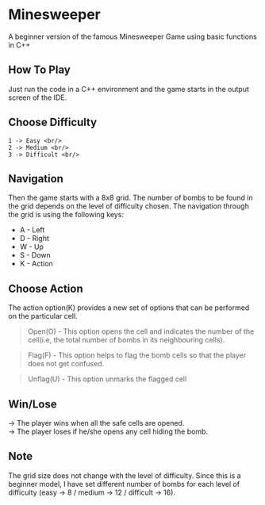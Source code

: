 # Minesweeper
A beginner version of the famous Minesweeper Game using basic functions in C++
## How To Play
Just run the code in a C++ environment and the game starts in the output screen of the IDE.
## Choose Difficulty <br/>
	1 -> Easy <br/>
	2 -> Medium <br/>
	3 -> Difficult <br/>
## Navigation
Then the game starts with a 8x8 grid. The number of bombs to be found in the grid depends on the level of difficulty chosen. The navigation through the grid is using the following keys:<br/>
  - A - Left
  - D - Right 
  - W - Up 
  - S - Down 
  - K - Action
## Choose Action  
The action option(K) provides a new set of options that can be performed on the particular cell.<br/>
  > Open(O)		- This option opens the cell and indicates the number of the cell(i.e, the total number of bombs in its neighbouring cells).<br/>
  
  > Flag(F)		- This option helps to flag the bomb cells so that the player does not get confused.<br/>
  
  > Unflag(U)	- This option unmarks the flagged cell 
## Win/Lose
-> The player wins when all the safe cells are opened. <br/>
-> The player loses if he/she opens any cell hiding the bomb.
## Note
The grid size does not change with the level of difficulty. Since this is a beginner model, I have set different number of bombs for each level of difficulty (easy -> 8 / medium -> 12 / difficult -> 16). 
